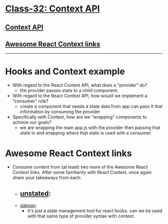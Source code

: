 # [Class-32: Context API](/README.md)

## [Context API](https://reactjs.org/docs/context.html)
## [Awesome React Context links](https://github.com/diegohaz/awesome-react-context)
<hr>

# Hooks and Context example

- With regard to the React Context API, what does a “provider” do?
  - the provider passes state to a child component.
- With regard to the React Context API, how would we implement a “consumer” role?
  - create a component that needs a state data from app can pass it that information by consuming the provider
- Specifically with Context, how are we “wrapping” components to achieve our goals?
  - we are wrapping the main app.js with the provider then passing that state in and wrapping where that state is used with a consumer. 

# Awesome React Context links

- Consume content from (at least) two more of the Awesome React Context links. After some familiarity with React Context, once again share your takeaways from each:
  - [unstated](https://github.com/jamiebuilds/unstated):
    - 
  - [dakpan](https://github.com/houfio/dakpan):
    - it's just a state management tool for react hooks. can we be used with that same type of provider syntax with context.